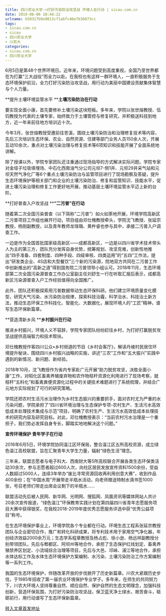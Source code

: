 ```yaml
---
title: 四川农业大学->打好污染防治攻坚战 环境人在行动 | sicau.com.cn
date: 2019-06-06 10:44:22
urlname: b50317b9e9813cf1abfc46e7b36073cc
tags: 
- sicau.com.cn
- sicau
- 四川农业大学
- 川农大
categories:
- sicau.com.cn
- 四川农业大学
---
```



6月5日是第48个世界环境日。近年来，环境问题受到高度重视，全国乃至世界都在为打赢“三大战役”而全力以赴。在我校也有这样一群环境人，一直积极服务于生态环境保护前沿，全力打好污染防治攻坚战，用行动为美丽中国建设贡献集体智慧与个人力量。

**提升土壤环境监管水平 ****土壤污染防治在行动**

要实现全面小康，首先要修补土壤污染这块短板。多年来，学院以张世熔教授、伍钧教授为代表的土壤专家，始终致力于土壤管控与修复研究，并积极送科技到地方，近一年来前往地方培训近十次。

今年3月，张世熔教授受邀前往苍溪，围绕土壤污染防治和治理修复技术等内容，先后三次培训生态环保、农业、自然资源、住建等部门业务人员150余人次，开展互动10余次，重点对土壤污染治理与修复技术等6项知识和技能开展了全面系统地讲解。

除了授课以外，学院专家团队还注重通过现场指导的方式解决实际问题。学院专家对金垭子垃圾填埋场、中石化西南油气分公司元坝7-侧1井、元坝29井采气站和元坝天然气净化厂等6个重点土壤污染防治与监管项目进行了现场勘察及答疑，提升生态环境保护等相关部门和企业的土壤污染防治、修复和监管知识、技能水平，促进土壤污染治理和修复工作更好地开展，推动基层土壤环境监管水平迈上新的台阶。

**打好普查入户攻坚战 ****“二污普”在行动**

随着第二次全国污染普查（以下简称“二污普”）如火如荼地开展，环境学院高新区二污普项目工作组也展开行动，项目组由邓仕槐教授牵头，学院沈飞教授、张延宗教授，杨刚副教授，以及青年教师龙琭璐、黄杵睿也参与其中，承接二污普入户调查工作。

一边是作为全国首批国家级高新区——成都高新区，一边是以四川省学术技术带头人为主的第三方，团队充分发挥自身优势，统筹规划、攻坚克难，创新性地推出“四手准备、四套制度、四种手段、四级审核、四类运用”的“五四”工作法，提出“研发类企业、4S店和大型餐饮”三个新的污染源，院地双方共同在二污普工作中创新推出的“高新之道”得到国务院二污普领导小组认可。2018年11月，生态环境部第二次全国污染源普查工作办公室副主任刘舒生一行在听取汇报后表示，成都高新区污染源普查入户工作经验值得向全国推广。

此外，团队还积极探索用污普数据带动生态环保科研。他们建立环境质量变化模型，研究大气污染、水污染防治规律，探索科技治霾，科学治水、科技治土新方法，推动生态环保工作科技化、智能化、大数据化，展现环境人的“工匠”精神，谱写生态环保新篇章。

**营造清新乡风 ****乡村振兴在行动**

推进乡村振兴，环境人义不容辞，学院专家团队纷纷赶往乡村，为打好打赢脱贫攻坚战提供高端智力和技术帮扶。

邓仕槐教授作客四川公众•乡村频道的节目《乡村会客厅》，解读丹棱村民居住环境提升秘诀，围绕四川乡村振兴战略的实施，讲述“三农”工作和“五大振兴”实践中遇到的新情况、新问题、新经验。

2018年10月，沈飞教授作为省内专家赴广元开展“助力脱贫攻坚，决胜全面小康”工作，对昭化区畜禽养殖废弃物和农作物秸秆资源化利用进行了现场考察，就秸秆“五料化”和畜禽粪便资源化过程中的关键技术难题进行了系统梳理，并结合广元地方实际规划了可行的研究策略。

学院还把农村生活污水治理作为乡村生态振兴的重要抓手，面对农村尤为严重的水污染问题，学院承担了“四川省环境治理与生态保护专项-农村生产、生活污水高效低成本处理技术集成与示范”项目，明确了农村生产、生活污水高效低成本处理技术的研究内容及研究目标。对此，邓仕槐教授表示：“当前农村污水治理是一个重担子，我们势必发挥自身专长，脚踏实地地解决这个问题。”

**宣传环境保护 青年学子在行动**

2016年6月5日，环境学院协同温江区环保局，整合温江区五所高校资源，成立绿色温江高校联盟，旨在汇聚青年大学生力量，辐射“绿色生活”理念。

三年来，联盟志愿者与电子科大、西南财大等5所高校联合开展各类生态环保类活动30余次，参与志愿者超过600人次，向社区居民发放宣传资料1500余份，受益人数超过5000人，连续3年举办“废比寻常资源回收再利用创意大赛”，收到作品400余份；在“中国水周”开展带走半瓶水活动，向老师赠送特制水滴书签1000张，号召老师们带走出席会议剩下的半瓶水……

联盟活动先后被人民网、新华网、光明网、搜狐网、凤凰资讯等媒体网站人共计20余次宣传报道，“绿色温江”环保教育实践计划在第四届四川省青年志愿服务项目大赛中获得银奖，在我校2018-2019年度优秀志愿服务评选中获“优秀公益项目”称号。

在生态环境保护事业上，环境学院各个专业都在行动。环境生态工程系张延宗教授团队与企业密切合作，推广和转化科研成果，将专利技术用于家用空气净化器，年创经济效益2000余万元；生态学系程章教授及杨占彪、徐小逊、杨远祥副教授分别带领团队，先后与郫都区、阿坝州等地合作，承担了生态保护红线划定、畜禽养殖禁养区划定、小流域综合治理等项目，先后与大邑、邛崃、浦江等地合作，承担水体达标工作及水体生态环境保护方案编制、水污染、土壤污染防治工作方案编制等一系列工作。

我国的生态环境保护，伴随改革开放的步伐掀开了历史新篇章。川农大紧跟历史步伐，于1985年招收了第一届农业环境保护专业学子。多年来，在师生的共同努力下，川农大环境人坚持尊重自然、顺应自然、保护自然的生态文明理念，加强科技创新，营造环保氛围，为打好污染防治攻坚战，保卫蓝天净土绿水，艰苦奋斗，砥砺前行，用行动谱写了生态环保新篇章。





[转入文章首发地址](https://news.sicau.edu.cn/info/1078/51945.htm)